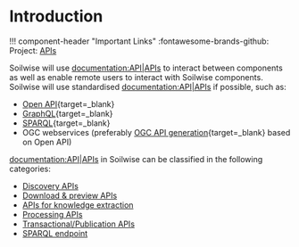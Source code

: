 # Introduction

!!! component-header "Important Links"
    :fontawesome-brands-github: Project: [APIs](https://github.com/orgs/soilwise-he/projects/9)

Soilwise will use <documentation:API|APIs> to interact between components as well as enable remote users to interact with Soilwise components.
Soilwise will use standardised <documentation:API|APIs> if possible, such as:


- [Open API](https://www.openapis.org/){target=_blank}
- [GraphQL](https://graphql.com){target=_blank}
- [SPARQL](https://www.w3.org/TR/sparql11-query/){target=_blank}
- OGC webservices (preferably [OGC API generation](https://ogcapi.ogc.org/){target=_blank} based on Open API)

<documentation:API|APIs> in Soilwise can be classified in the following categories:

- [Discovery APIs](./metadata-apis.md)
- [Download & preview APIs](./data-download.md)
- [APIs for knowledge extraction](./knowledge-extraction.md)
- [Processing APIs](./processing-apis.md)
- [Transactional/Publication APIs](publication-apis.md)
- [SPARQL endpoint](./sparql.md)
